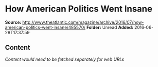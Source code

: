 # How American Politics Went Insane

**Source:** http://www.theatlantic.com/magazine/archive/2016/07/how-american-politics-went-insane/485570/
**Folder:** Unread
**Added:** 2016-06-28T17:37:59




## Content
*Content would need to be fetched separately for web URLs*
